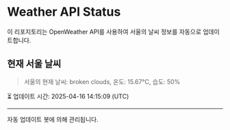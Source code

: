 
# Weather API Status

이 리포지토리는 OpenWeather API를 사용하여 서울의 날씨 정보를 자동으로 업데이트합니다.

## 현재 서울 날씨
> 서울의 현재 날씨: broken clouds, 온도: 15.67°C, 습도: 50%

⏳ 업데이트 시간: 2025-04-16 14:15:09 (UTC)

---
자동 업데이트 봇에 의해 관리됩니다.
